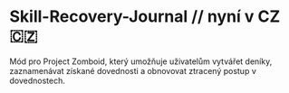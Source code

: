 # Skill-Recovery-Journal // nyní v CZ 🇨🇿
Mód pro Project Zomboid, který umožňuje uživatelům vytvářet deníky, zaznamenávat získané dovednosti a obnovovat ztracený postup v dovednostech.

